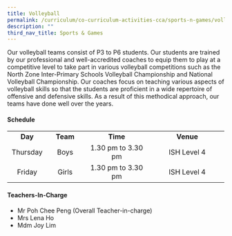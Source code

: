 ```yaml
---
title: Volleyball
permalink: /curriculum/co-curriculum-activities-cca/sports-n-games/volleyball/
description: ""
third_nav_title: Sports & Games
---
```

<p>Our volleyball teams consist of P3 to P6 students. Our students are trained by our professional and well-accredited coaches to equip them to play at a competitive level to take part in various volleyball competitions such as the North Zone Inter-Primary Schools Volleyball Championship and National Volleyball Championship. Our coaches focus on teaching various aspects of volleyball skills so that the students are proficient in a wide repertoire of offensive and defensive skills. As a result of this methodical approach, our teams have done well over the years.</p>
<h4><strong>Schedule</strong></h4>
<table>
<tbody>
<tr>
<td style="text-align: center;" width="76"><strong>Day</strong></td>
<td style="text-align: center;" width="68"><strong>Team</strong></td>
<td style="text-align: center;" width="139"><strong>Time</strong></td>
<td style="text-align: center;" width="156"><strong>Venue</strong></td>
</tr>
<tr>
<td style="text-align: center;" width="76">Thursday</td>
<td style="text-align: center;" width="68">Boys</td>
<td style="text-align: center;" width="139">1.30 pm to 3.30 pm</td>
<td style="text-align: center;" width="156">ISH Level 4</td>
</tr>
<tr>
<td style="text-align: center;" width="76">Friday</td>
<td style="text-align: center;" width="68">Girls</td>
<td style="text-align: center;" width="139">1.30 pm to 3.30 pm</td>
<td style="text-align: center;" width="156">ISH Level 4</td>
</tr>
</tbody>
</table>
<h4><strong>Teachers-In-Charge</strong></h4>
<ul>
<li>Mr Poh Chee Peng (Overall Teacher-in-charge)</li>
<li>Mrs Lena Ho</li>
<li>Mdm Joy Lim</li>
</ul>